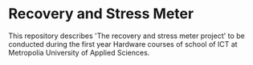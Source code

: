 # Recovery and Stress Meter
This repository describes 'The recovery and stress meter project' to be conducted during the first year Hardware courses of school of ICT at Metropolia University of Applied Sciences.
